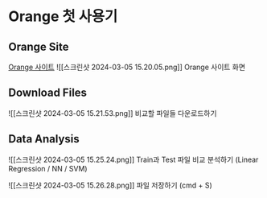# Orange 첫 사용기

## Orange Site
[Orange 사이트](https://orangedatamining.com/)
![[스크린샷 2024-03-05 15.20.05.png]]
Orange 사이트 화면

## Download Files
![[스크린샷 2024-03-05 15.21.53.png]]
비교할 파일들 다운로드하기

## Data Analysis

![[스크린샷 2024-03-05 15.25.24.png]]
Train과 Test 파일 비교 분석하기 (Linear Regression / NN / SVM)

![[스크린샷 2024-03-05 15.26.28.png]]
파일 저장하기 (cmd + S)